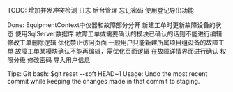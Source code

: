 ﻿
TODO:
增加并发冲突检测
日志
后台管理
忘记密码
使用登记导出功能

Done:
EquipmentContext中仪器和故障部分分开
新建工单时更新故障设备的状态
使用SqlServer数据库
故障工单或需要确认的模块已确认的话则不能进行编辑
修改工单删除逻辑
优化禁止访问页面
一般用户只能新建所属项目组设备的故障工单
故障工单某模块确认不能再编辑，需优化页面逻辑
在故障详情界面进行确认
权限分级
修改密码
导入用户信息


Tips:
Git bash: $git reset --soft HEAD~1
Usage: Undo the most recent commit while keeping the changes made in that commit to staging.